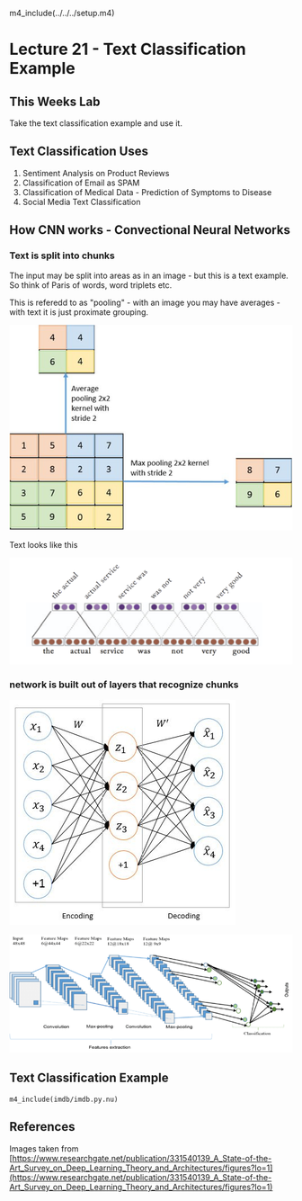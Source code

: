 m4_include(../../../setup.m4)

# Lecture 21 - Text Classification Example

## This Weeks Lab

Take the text classification example and use it.

## Text Classification Uses

1. Sentiment Analysis on Product Reviews
2. Classification of Email as SPAM
3. Classification of Medical Data - Prediction of Symptoms to Disease
4. Social Media Text Classification



## How CNN works - Convectional Neural Networks

### Text is split into chunks  

The input may be split into areas as in an image - but this is a text example.
So think of Paris of words, word triplets etc.

This is referedd to as "pooling" - with an image you may have averages -
with text it is just proximate grouping.

![Average-and-max-pooling-operations_W640.jpg](Average-and-max-pooling-operations_W640.jpg)

Text looks like this

![text-down-sample.png](text-down-sample.png)

### network is built out of layers that recognize chunks

![Diagram-for-Auto-encoder-The-encoder-and-decoder-transition-can-be-represented-with_W640.jpg](Diagram-for-Auto-encoder-The-encoder-and-decoder-transition-can-be-represented-with_W640.jpg)

![The-overall-architecture-of-the-Convolutional-Neural-Network-CNN-includes-an-input.png](The-overall-architecture-of-the-Convolutional-Neural-Network-CNN-includes-an-input.png)


## Text Classification Example

```
m4_include(imdb/imdb.py.nu)
```


## References

Images taken from [https://www.researchgate.net/publication/331540139_A_State-of-the-Art_Survey_on_Deep_Learning_Theory_and_Architectures/figures?lo=1](https://www.researchgate.net/publication/331540139_A_State-of-the-Art_Survey_on_Deep_Learning_Theory_and_Architectures/figures?lo=1)

